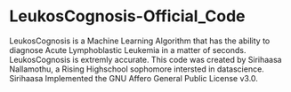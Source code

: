# LeukosCognosis-Official_Code
LeukosCognosis is a Machine Learning Algorithm that has the ability to diagnose Acute Lymphoblastic Leukemia in a matter of seconds. LeukosCognosis is extremly accurate. 
This code was created by Sirihaasa Nallamothu, a Rising Highschool sophomore intersted in datascience. Sirihaasa Implemented the GNU Affero General Public License v3.0.
